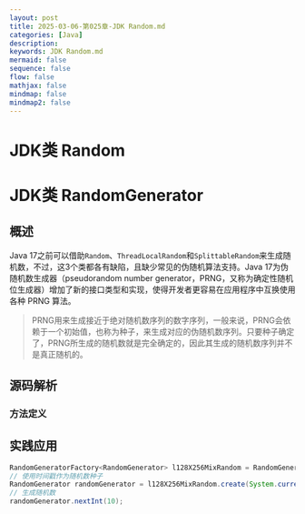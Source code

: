 ```yaml
---
layout: post
title: 2025-03-06-第025章-JDK Random.md
categories: [Java]
description: 
keywords: JDK Random.md
mermaid: false
sequence: false
flow: false
mathjax: false
mindmap: false
mindmap2: false
---
```

# JDK类 Random



# JDK类 RandomGenerator

## 概述

Java 17之前可以借助`Random`、`ThreadLocalRandom`和`SplittableRandom`来生成随机数，不过，这3个类都各有缺陷，且缺少常见的伪随机算法支持。Java 17为伪随机数生成器（pseudorandom number generator，PRNG，又称为确定性随机位生成器）增加了新的接口类型和实现，使得开发者更容易在应用程序中互换使用各种 PRNG 算法。

> PRNG用来生成接近于绝对随机数序列的数字序列，一般来说，PRNG会依赖于一个初始值，也称为种子，来生成对应的伪随机数序列。只要种子确定了，PRNG所生成的随机数就是完全确定的，因此其生成的随机数序列并不是真正随机的。



## 源码解析

### 方法定义



## 实践应用

```java
RandomGeneratorFactory<RandomGenerator> l128X256MixRandom = RandomGeneratorFactory.of("L128X256MixRandom");
// 使用时间戳作为随机数种子
RandomGenerator randomGenerator = l128X256MixRandom.create(System.currentTimeMillis());
// 生成随机数
randomGenerator.nextInt(10);
```
